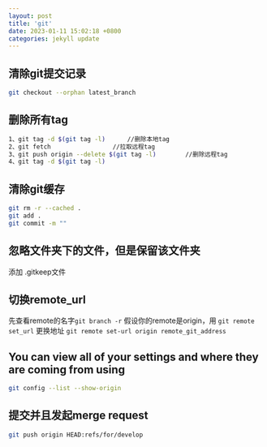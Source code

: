 ```yaml
---
layout: post
title: 'git'
date: 2023-01-11 15:02:18 +0800
categories: jekyll update
---
```



## 清除git提交记录

```sh
git checkout --orphan latest_branch
```

## 删除所有tag

```sh
1、git tag -d $(git tag -l)      //删除本地tag
2、git fetch                 //拉取远程tag
3、git push origin --delete $(git tag -l)        //删除远程tag
4、git tag -d $(git tag -l)  
```

## 清除git缓存

```sh
git rm -r --cached .
git add .
git commit -m ""
```

## 忽略文件夹下的文件，但是保留该文件夹

添加 .gitkeep文件

## 切换remote_url

先查看remote的名字`git branch -r`
假设你的remote是origin，用
`git remote set_url` 更换地址
`git remote set-url origin remote_git_address`

## You can view all of your settings and where they are coming from using

```bash
git config --list --show-origin
```

## 提交并且发起merge request

```bash
git push origin HEAD:refs/for/develop
```

